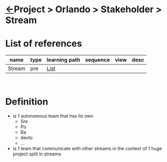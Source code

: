 <head><link rel="stylesheet" href="../../../md.css"/><script src="../../../md.js"></script></head>

[//]: #(Reference)
[Repo_Readme]:    ../list/stakeholder_list.md


[Stream_List]:    ../list/stream_list.md

# [&larr;][Repo_Readme]Project > Orlando > Stakeholder > Stream

# List of references
|name|type|learning path|sequence|view|desc|
|-|-|-|-|-|-|
|Stream|pre|[List][Stream_List]|
<br>


# Definition
- is 1 autonomous team that has its own
  - Sre
  - Po
  - Ba
  - devto
  - ...
- is 1 team that communicate with other streams in the context of 1 huge project split in streams   
